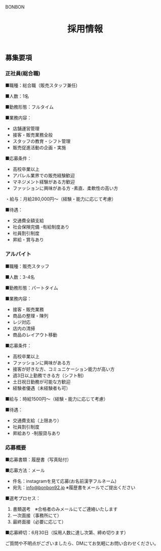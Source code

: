 <!DOCTYPE html>
<html lang="ja">
<head>
    <meta charset="UTF-8">
    <meta name="viewport" content="width=device-width, initial-scale=1.0">
    BONBON
    <link rel="stylesheet" href="styles.css">
</head>
<body>
    <header>
        <h1>採用情報</h1>
    </header>
    <main>
        <section id="job-listings">
            <h2>募集要項</h2>
            <article class="job">
                <h3>正社員(総合職)</h3>
                <p>■職種：総合職（販売スタッフ兼任)</p>
                <p>■人数：1名
                <p>■勤務形態：フルタイム

                  
■業務内容：
- 店舗運営管理
- 接客・販売業務全般
- スタッフの教育・シフト管理
- 販売促進活動の企画・実施
</p>

■応募条件：
- 高校卒業以上
- アパレル業界での販売経験歓迎
- マネジメント経験がある方歓迎
- ファッションに興味がある方
-素直、柔軟性の高い方

・給与：月給280,000円～（経験・能力に応じて考慮）

■待遇：
- 交通費全額支給
- 社会保険完備
-有給制度あり
- 社員割引制度
- 昇給・賞与あり
  
</article>
            <article class="job">
                <h3>アルバイト</h3>
                <p>■職種：販売スタッフ</p>
<p>■人数：3-4名
<p>■勤務形態：パートタイム

■業務内容：
- 接客・販売業務
- 商品の整理・陳列
- レジ対応
- 店内の清掃
- 商品のレイアウト移動

■応募条件：
- 高校卒業以上
- ファッションに興味がある方
- 接客が好きな方、コミュニケーション能力が高い方
- 週3日以上勤務できる方（シフト制）
- 土日祝日勤務が可能な方歓迎
- 経験者優遇（未経験者も可）

■給与：時給1500円～（経験・能力に応じて考慮）

■待遇：
- 交通費支給（上限あり）
- 社員割引制度
- 昇給あり
-制服貸与あり
</p>

</article>
            <article class="job">
                <h3>応募概要</h3>
                <p>■応募書類：履歴書（写真貼付）</p>

■応募方法：メール
- 件名：instagramを見て応募(お名前漢字フルネーム)
- 宛先：info@bonbon92.jp ※履歴書をメールでご提出ください

■選考プロセス：
1. 書類選考　※合格者のみメールにてご連絡いたします
2. 一次面接（事務所にて）
3. 最終面接（必要に応じて）

■応募締切：6月30日（採用人数に達し次第、締め切ります）


ご質問や不明点がございましたら、DMにてお気軽にお問い合わせください。
</p>
